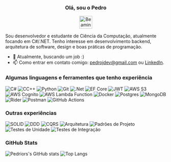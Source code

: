 <div align="center">
  <h3>Olá, sou o Pedro</h3>
  <img src="https://raw.githubusercontent.com/Tarikul-Islam-Anik/Animated-Fluent-Emojis/master/Emojis/Smilies/Beaming%20Face%20with%20Smiling%20Eyes.png" alt="Beaming Face with Smiling Eyes" width="40" height="40" />
</div>

Sou desenvolvedor e estudante de Ciência da Computação, atualmente focando em C#/.NET. Tenho interesse em desenvolvimento backend, arquitetura de software, design e boas práticas de programação.

- 🎯 Atualmente, buscando um job :)
- 📫 Como entrar em contato comigo: pedrojdev@gmail.com ou [LinkedIn](https://www.linkedin.com/in/pedrojdev).

### Algumas linguagens e ferramentes que tenho experiência

![C#](https://img.shields.io/badge/c%23-%23239120.svg?style=for-the-badge&logo=csharp&logoColor=white)
![CC++](https://img.shields.io/badge/c/c++-%2300599C.svg?style=for-the-badge&logo=c%2B%2B&logoColor=white)
![Python](https://img.shields.io/badge/python-3670A0?style=for-the-badge&logo=python&logoColor=ffdd54)
![Git](https://img.shields.io/badge/git-%23F05033.svg?style=for-the-badge&logo=git&logoColor=white)
![.Net](https://img.shields.io/badge/.NET-5C2D91?style=for-the-badge&logo=.net&logoColor=white)
![EF Core](https://img.shields.io/badge/EF%20Core-5C2D91?style=for-the-badge&logo=.net&logoColor=white)
![JWT](https://img.shields.io/badge/JWT-black?style=for-the-badge&logo=JSON%20web%20tokens)
![AWS S3](https://img.shields.io/badge/AWS%20S3-%23FF9900.svg?style=for-the-badge&logo=amazon-aws&logoColor=white)
![AWS Cognito](https://img.shields.io/badge/AWS%20Cognito-%23FF9900.svg?style=for-the-badge&logo=amazon-aws&logoColor=white)
![AWS Lambda Function](https://img.shields.io/badge/AWS%20Lambda-%23FF9900.svg?style=for-the-badge&logo=amazon-aws&logoColor=white)
![Docker](https://img.shields.io/badge/docker-%230db7ed.svg?style=for-the-badge&logo=docker&logoColor=white)
![Postgres](https://img.shields.io/badge/postgres-%23316192.svg?style=for-the-badge&logo=postgresql&logoColor=white)
![MongoDB](https://img.shields.io/badge/MongoDB-%234ea94b.svg?style=for-the-badge&logo=mongodb&logoColor=white)
![Rider](https://img.shields.io/badge/Rider-000000.svg?style=for-the-badge&logo=Rider&logoColor=white&color=black&labelColor=crimson)
![Postman](https://img.shields.io/badge/Postman-FF6C37?style=for-the-badge&logo=postman&logoColor=white)
![GitHub Actions](https://img.shields.io/badge/github%20actions-%232671E5.svg?style=for-the-badge&logo=githubactions&logoColor=white)

### Outras experiências

![SOLID](https://img.shields.io/badge/SOLID-ea7317?style=for-the-badge)
![DDD](https://img.shields.io/badge/DDD-3da5d9?style=for-the-badge)
![CQRS](https://img.shields.io/badge/CQRS-e3655b?style=for-the-badge)
![Arquitetura](https://img.shields.io/badge/Arquitetura%20Limpa-007FFF?style=for-the-badge)
![Padrões de Projeto](https://img.shields.io/badge/Padrões%20de%20Projeto-3B00DB?style=for-the-badge)
![Testes de Unidade](https://img.shields.io/badge/Testes%20Unitarios-114B5F?style=for-the-badge)
![Testes de Integração](https://img.shields.io/badge/Testes%20de%20Integração-2364aa?style=for-the-badge)

### GitHub Stats

![Pedriors's GitHub stats](https://github-readme-stats.vercel.app/api?username=pedrior&show_icons=true&theme=white)
![Top Langs](https://github-readme-stats.vercel.app/api/top-langs/?username=pedrior&hide=jupyter%20notebook&layout=compact)

